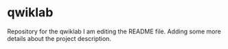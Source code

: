 # qwiklab
Repository for the qwiklab
I am editing the README file. Adding some more details about the project description.
